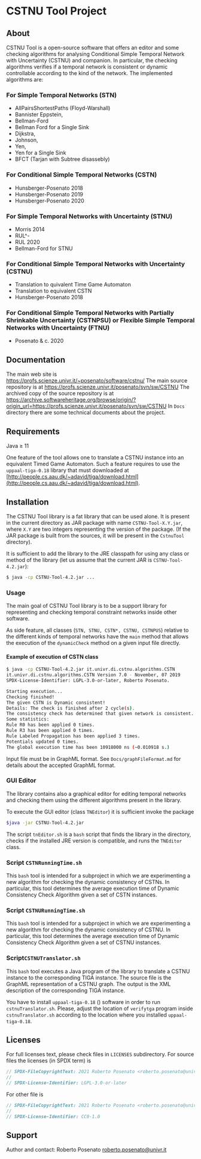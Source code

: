 # CSTNU Tool Project

## About
CSTNU Tool is a open-source software that offers an editor and some checking algorithms for analysing Conditional Simple Temporal Network with Uncertainty (CSTNU) 
and companion.
In particular, the checking algorithms verifies if a temporal network is consistent or dynamic controllable according to the kind of the network.
The implemented algorithms are:

### For Simple Temporal Networks (STN)
- AllPairsShortestPaths (Floyd-Warshall)
- Bannister Eppstein,
- Bellman-Ford
- Bellman Ford for a Single Sink
- Dijkstra,
- Johnson,
- Yen,
- Yen for a Single Sink
- BFCT (Tarjan with Subtree disassebly)

### For Conditional Simple Temporal Networks (CSTN)
- Hunsberger-Posenato 2018
- Hunsberger-Posenato 2019
- Hunsberger-Posenato 2020

### For Simple Temporal Networks with Uncertainty (STNU)
- Morris 2014
- RUL^-
- RUL 2020
- Bellman-Ford for STNU

### For Conditional Simple Temporal Networks with Uncertainty (CSTNU)
- Translation to quivalent Time Game Automaton
- Translation to equivalent CSTN
- Hunsberger-Posenato 2018

### For Conditional Simple Temporal Networks with Partially Shrinkable Uncertainty (CSTNPSU) or Flexible Simple Temporal Networks with Uncertainty (FTNU)
- Posenato & c. 2020

## Documentation

The main web site is https://profs.scienze.univr.it/~posenato/software/cstnu/
The main source repository is at https://profs.scienze.univr.it/posenato/svn/sw/CSTNU
The archived copy of the source repository is at https://archive.softwareheritage.org/browse/origin/?origin_url=https://profs.scienze.univr.it/posenato/svn/sw/CSTNU
In `Docs` directory there are some technical documents about the project.

## Requirements

Java &ge; 11

One feature of the tool allows one to translate a CSTNU instance into an equivalent Timed Game Automaton. 
Such a feature requires to use the `uppaal-tiga-0.18` library that must downloaded at [http://people.cs.aau.dk/~adavid/tiga/download.html](http://people.cs.aau.dk/~adavid/tiga/download.html).

## Installation

The CSTNU Tool library is a fat library that can be used alone.
It is present in the current directory as JAR package with name `CSTNU-Tool-X.Y.jar`, where `X.Y` are two integers representing the version of the package.
(If the JAR package is built from the sources, it will be present in the `CstnuTool` directory).

It is sufficient to add the library to the JRE classpath for using any class or method of the library
(let us assume that the current JAR is `CSTNU-Tool-4.2.jar`):

```bash
$ java -cp CSTNU-Tool-4.2.jar ...
```

### Usage

The main goal of CSTNU Tool library is to be a support library for representing and checking temporal constraint networks
inside other software.

As side feature, all classes (`STN, STNU, CSTN*, CSTNU, CSTNPUS`) relative to the different kinds of temporal networks have the `main` method 
that allows the execution of the `dynamicCheck` method on a given input file directly.

#### Example of execution of CSTN class

```bash 
$ java -cp CSTNU-Tool-4.2.jar it.univr.di.cstnu.algorithms.CSTN
it.univr.di.cstnu.algorithms.CSTN Version 7.0 - November, 07 2019
SPDX-License-Identifier: LGPL-3.0-or-later, Roberto Posenato.

Starting execution...
Checking finished!
The given CSTN is Dynamic consistent!
Details: The check is finished after 2 cycle(s).
The consistency check has determined that given network is consistent.
Some statistics:
Rule R0 has been applied 0 times.
Rule R3 has been applied 0 times.
Rule Labeled Propagation has been applied 3 times.
Potentials updated 0 times.
The global execution time has been 10918000 ns (~0.010918 s.)
```

Input file must be in GraphML format.
See `Docs/graphFileFormat.md` for details about the accepted GraphML format.


### GUI Editor
The library contains also a graphical editor for editing temporal networks and checking them using the different algorithms present in the library.

To execute the GUI editor (class `TNEditor`) it is sufficient invoke the package 

```bash
$java -jar CSTNU-Tool-4.2.jar
```

The script `tnEditor.sh` is a `bash` script that finds the library in the directory, checks if the installed JRE version is compatible,
and runs the `TNEditor` class.

### Script `CSTNRunningTime.sh`

This `bash` tool is intended for a subproject in which we are experimenting a new algorithm for checking the dynamic consistency of CSTNs.
In particular, this tool determines the average execution time of Dynamic Consistency Check Algorithm given a set of CSTN instances.

### Script `CSTNURunningTime.sh`

This `bash` tool is intended for a subproject in which we are experimenting a new algorithm for checking the dynamic consistency of CSTNU.
In particular, this tool determines the average execution time of Dynamic Consistency Check Algorithm given a set of CSTNU instances.

### Script`CSTNUTranslator.sh`

This `bash` tool executes a Java program of the library to translate a CSTNU instance to the corresponding TIGA instance.
The source file is the GraphML representation of a CSTNU graph.
The output is the XML description of the corresponding TIGA instance.

You have to install `uppaal-tiga-0.18` () software in order to run `cstnuTranslator.sh`.
Please, adjust the location of `verifytga` program inside `cstnuTranslator.sh` according to the location where you installed `uppaal-tiga-0.18`.


## Licenses
For full licenses text, please check files in `LICENSES` subdirectory.
For source files the licenses (in SPDX term) is
```java
// SPDX-FileCopyrightText: 2021 Roberto Posenato <roberto.posenato@univr.it>
//
// SPDX-License-Identifier: LGPL-3.0-or-later
```

For other file is
```java
// SPDX-FileCopyrightText: 2021 Roberto Posenato <roberto.posenato@univr.it>
//
// SPDX-License-Identifier: CC0-1.0
```

## Support
Author and contact: Roberto Posenato <roberto.posenato@univr.it>
